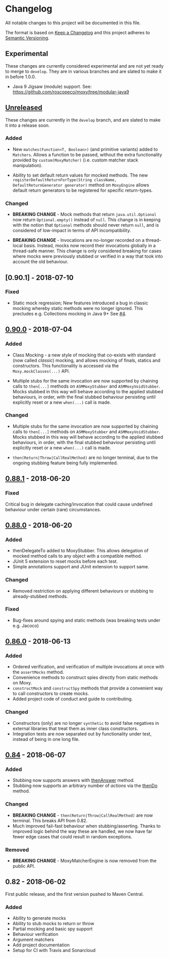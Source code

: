 # Changelog

All notable changes to this project will be documented in this file.

The format is based on [Keep a Changelog](http://keepachangelog.com/en/1.0.0/)
and this project adheres to [Semantic Versioning](http://semver.org/spec/v2.0.0.html).

## Experimental

These changes are currently considered experimental and are not yet ready
to merge to `develop`. They are in various branches and are slated to
make it in before 1.0.0.
  
- Java 9 Jigsaw (module) support.
  See: https://github.com/roscopeco/moxy/tree/modular-java9
  
## [Unreleased]

These changes are currently in the `develop` branch, and are slated
to make it into a release soon.

### Added

- New `matches(Function<T, Boolean>)` (and primitive variants) added to
  `Matchers`. Allows a function to be passed, without the extra functionality
  provided by `custom(MoxyMatcher)` (i.e. custom matcher stack manipulation).
  
- Ability to set default return values for mocked methods. The new 
  `registerDefaultReturnForType(String className, DefaultReturnGenerator generator)`
  method on `MoxyEngine` allows default return generators to be registered for 
  specific return-types.
  
### Changed 

- **BREAKING CHANGE** - Mock methods that return `java.util.Optional` now
  return `Optional.empty()` instead of `null`. This change is in keeping with
  the notion that `Optional` methods should never return `null`, and is considered
  of low-impact in terms of API incompatibility.
  
- **BREAKING CHANGE** - Invocations are no-longer recorded on a thread-local basis.
  Instead, mocks now record their invocations globally in a thread-safe manner.
  This change is only considered breaking for cases where mocks were previously
  stubbed or verified in a way that took into account the old behaviour.

## [0.90.1] - 2018-07-10

### Fixed

- Static mock regression; New features introduced a bug in classic mocking
  whereby static methods were no longer ignored. This precludes e.g.
  Collections mocking in Java 9+ See [#4](https://github.com/roscopeco/moxy/issues/4). 

## [0.90.0] - 2018-07-04

### Added
- Class Mocking - a new style of mocking that co-exists with standard
  (now called _classic_) mocking, and allows mocking of finals, statics and
  constructors. This functionality is accessed via the `Moxy.mockClasses(...)`
  API.
  
- Multiple stubs for the same invocation are now supported by chaining
  calls to `then[...]` methods on `ASMMoxyStubber` and `ASMMoxyVoidStubber`.
  Mocks stubbed in this way will behave according to the applied stubbed 
  behaviours, in order, with the final stubbed behaviour persisting until
  explicitly reset or a new `when(...)` call is made.
  
### Changed

- Multiple stubs for the same invocation are now supported by chaining
  calls to `then[...]` methods on `ASMMoxyStubber` and `ASMMoxyVoidStubber`.
  Mocks stubbed in this way will behave according to the applied stubbed 
  behaviours, in order, with the final stubbed behaviour persisting until
  explicitly reset or a new `when(...)` call is made.
  
- `then(Return|Throw|CallRealMethod)` are
  no longer terminal, due to the ongoing stubbing feature being 
  fully implemented.
  
## [0.88.1] - 2018-06-20

### Fixed

Critical bug in delegate caching/invocation that could cause undefined behaviour
under certain (rare) circumstances.

## [0.88.0] - 2018-06-20

### Added

- thenDelegateTo added to MoxyStubber. This allows delegation
  of mocked method calls to any object with a compatible method.
- JUnit 5 extension to reset mocks before each test.
- Simple annotations support and JUnit extension to support same.

### Changed

- Removed restriction on applying different behaviours or stubbing to
  already-stubbed methods.
  
### Fixed

- Bug-fixes around spying and static methods (was breaking tests under e.g. Jacoco)

## [0.86.0] - 2018-06-13

### Added

- Ordered verification, and verification of multiple invocations at once
  with the `assertMocks` method.
- Convenience methods to construct spies directly from static methods
  on Moxy.
- `constructMock` and `constructSpy` methods that provide a
  convenient way to call constructors to create mocks.
- Added project code of conduct and guide to contributing.

### Changed

- Constructors (only) are no longer `synthetic` to avoid false
  negatives in external libraries that treat them as inner class
  constructors.
- Integration tests are now separated out by functionality under
  test, instead of being in one long file.
   
## [0.84] - 2018-06-07

### Added

- Stubbing now supports answers with [thenAnswer](https://roscopeco.github.io/moxy/com/roscopeco/moxy/api/MoxyStubber.html#thenAnswer-com.roscopeco.moxy.api.AnswerProvider-) method.
- Stubbing now supports an arbitrary number of _actions_
  via the [thenDo](https://roscopeco.github.io/moxy/com/roscopeco/moxy/api/MoxyStubber.html#thenDo-java.util.function.Consumer-) method.

### Changed

- **BREAKING CHANGE** - `then(Return|Throw|CallRealMethod)` are
  now terminal. This breaks API from 0.82.
- Much improved fail-fast behaviour when stubbing/asserting.
  Thanks to improved logic behind the way these are handled,
  we now have far fewer edge cases that could result in random
  exceptions.
  
### Removed

- **BREAKING CHANGE** - MoxyMatcherEngine is now removed from the 
  public API.

## 0.82 - 2018-06-02

First public release, and the first version pushed to Maven Central.

### Added

- Ability to generate mocks
- Ability to stub mocks to return or throw
- Partial mocking and basic spy support
- Behaviour verification
- Argument matchers
- Add project documentation
- Setup for CI with Travis and Sonarcloud

[Unreleased]: https://github.com/roscopeco/moxy/compare/v0.90.1...develop
[0.90.0]: https://github.com/roscopeco/moxy/compare/v0.90.0...v0.90.1
[0.90.0]: https://github.com/roscopeco/moxy/compare/v0.88.0...v0.90.0
[0.88.1]: https://github.com/roscopeco/moxy/compare/v0.88.0...v0.88.1
[0.88.0]: https://github.com/roscopeco/moxy/compare/v0.86.0...v0.88.0
[0.86.0]: https://github.com/roscopeco/moxy/compare/v0.84...v0.86.0
[0.84]: https://github.com/roscopeco/moxy/compare/v0.82...v0.84
